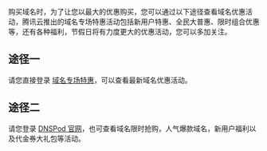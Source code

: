 购买域名时，为了让您以最大的优惠购买，您可以通过以下途径查看域名优惠活动，腾讯云推出的域名专场特惠活动包括新用户特惠、全民大普惠、限时组合优惠等，还有各种福利，节假日将有力度更大的优惠活动，您可以多加关注。

## 途径一
请您直接登录 [域名专场特惠](https://cloud.tencent.com/act/domainsales)，可以查看最新域名优惠活动。

## 途径二
请您登录 [DNSPod 官网](https://www.dnspod.cn/promo/domainscarnival)，也可查看域名限时抢购，人气爆款域名，新用户福利以及代金券大礼包等活动。






